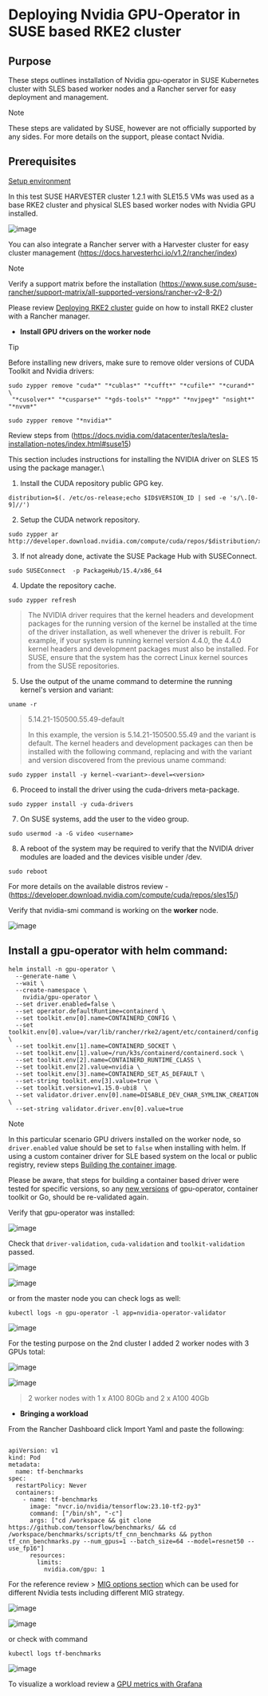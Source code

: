 # Deploying Nvidia GPU-Operator in SUSE based RKE2 cluster

## Purpose
These steps outlines installation of Nvidia gpu-operator in SUSE Kubernetes cluster with SLES based worker nodes and a Rancher server for easy deployment and management.
> [!NOTE]
> These steps are validated by SUSE, however are not officially supported by any sides.
> For more details on the support, please contact Nvidia.

## Prerequisites

<ins> Setup environment </ins>

In this test SUSE HARVESTER cluster 1.2.1 with SLE15.5 VMs was used as a base RKE2 cluster and physical SLES based worker nodes with Nvidia GPU installed.

![image](https://github.com/alex-isv/solutions-engineering/assets/52678960/9dfe7c00-8055-4290-8365-d38fbe8cb03f)


You can also integrate a Rancher server with a Harvester cluster for easy cluster management (https://docs.harvesterhci.io/v1.2/rancher/index)


> [!NOTE]
> Verify a support matrix before the installation  (https://www.suse.com/suse-rancher/support-matrix/all-supported-versions/rancher-v2-8-2/)

  Please review [Deploying RKE2 cluster](https://github.com/alex-isv/solutions-engineering/blob/main/Rancher/RKE2_cluster_deployment.md#deploying-rke2-cluster-in-sles-based-environment ) guide on how to install RKE2 cluster with a Rancher manager.
  

- **Install GPU drivers on the worker node**

> [!TIP]
> Before installing new drivers, make sure to remove older versions of CUDA Toolkit and Nvidia drivers:
````
sudo zypper remove "cuda*" "*cublas*" "*cufft*" "*cufile*" "*curand*" \
 "*cusolver*" "*cusparse*" "*gds-tools*" "*npp*" "*nvjpeg*" "nsight*" "*nvvm*"
````

````
sudo zypper remove "*nvidia*"
````

 
Review steps from (https://docs.nvidia.com/datacenter/tesla/tesla-installation-notes/index.html#suse15)


This section includes instructions for installing the NVIDIA driver on SLES 15 using the package manager.\

1. Install the CUDA repository public GPG key.
    
````
distribution=$(. /etc/os-release;echo $ID$VERSION_ID | sed -e 's/\.[0-9]//')
````
2. Setup the CUDA network repository.
    
````
sudo zypper ar http://developer.download.nvidia.com/compute/cuda/repos/$distribution/x86_64/cuda-$distribution.repo
````

3. If not already done, activate the SUSE Package Hub with SUSEConnect.
    
````
sudo SUSEConnect  -p PackageHub/15.4/x86_64
````
4. Update the repository cache.
    
````
sudo zypper refresh
````

>The NVIDIA driver requires that the kernel headers and development packages for the running version of the kernel be installed at the time of the driver installation, as well whenever the driver is rebuilt. For example, if your system is running kernel version 4.4.0, the 4.4.0 kernel headers and development packages must also be installed.
 For SUSE, ensure that the system has the correct Linux kernel sources from the SUSE repositories.
>
>
5. Use the output of the uname command to determine the running kernel's version and variant:

````
uname -r 
````
>5.14.21-150500.55.49-default
>
 > In this example, the version is 5.14.21-150500.55.49 and the variant is default. The kernel headers and development packages can then be installed with the following command, replacing <variant> and <version> with the variant and version discovered from the previous uname command:
>
````
sudo zypper install -y kernel-<variant>-devel=<version>
````

6. Proceed to install the driver using the cuda-drivers meta-package.
````
sudo zypper install -y cuda-drivers
````
7. On SUSE systems, add the user to the video group.
 ````
sudo usermod -a -G video <username>
````

8. A reboot of the system may be required to verify that the NVIDIA driver modules are loaded and the devices visible under /dev.
````
sudo reboot
````

For more details on the available distros review - (https://developer.download.nvidia.com/compute/cuda/repos/sles15/)


Verify that nvidia-smi command is working on the **worker** node.


![image](https://github.com/alex-isv/solutions-engineering/assets/52678960/c9451823-4e60-4989-8c90-3bd34dac640d)





## Install a gpu-operator with helm command:

````
helm install -n gpu-operator \
  --generate-name \
  --wait \
  --create-namespace \
    nvidia/gpu-operator \
  --set driver.enabled=false \
  --set operator.defaultRuntime=containerd \
  --set toolkit.env[0].name=CONTAINERD_CONFIG \
  --set toolkit.env[0].value=/var/lib/rancher/rke2/agent/etc/containerd/config.toml \
  --set toolkit.env[1].name=CONTAINERD_SOCKET \
  --set toolkit.env[1].value=/run/k3s/containerd/containerd.sock \
  --set toolkit.env[2].name=CONTAINERD_RUNTIME_CLASS \
  --set toolkit.env[2].value=nvidia \
  --set toolkit.env[3].name=CONTAINERD_SET_AS_DEFAULT \
  --set-string toolkit.env[3].value=true \
  --set toolkit.version=v1.15.0-ubi8  \
  --set validator.driver.env[0].name=DISABLE_DEV_CHAR_SYMLINK_CREATION \
  --set-string validator.driver.env[0].value=true
````

> [!NOTE]
> In this particular scenario GPU drivers installed on the worker node, so `driver.enabled` value should be set to `false` when installing with helm.
> If using a custom container driver for SLE based system on the local or public registry, review steps [Building the container image](https://documentation.suse.com/trd/kubernetes/pdf/gs_rke2-slebci_nvidia-gpu-operator_en.pdf).
> 
> Please be aware, that steps for building a container based driver were tested for specific versions, so any <ins>new versions</ins> of gpu-operator, container toolkit or Go, should be re-validated again.


Verify that gpu-operator was installed:

![image](https://github.com/alex-isv/solutions-engineering/assets/52678960/d0577239-88f1-44b5-94d7-71509b958a58)


Check that `driver-validation`, `cuda-validation` and `toolkit-validation` passed.

![image](https://github.com/alex-isv/solutions-engineering/assets/52678960/dd1b4d19-50a8-4462-8618-2afabb9f48c9)


![image](https://github.com/alex-isv/solutions-engineering/assets/52678960/6dc60128-b09f-4456-a5bc-449cee6d704b)

or from the master node you can check logs as well:

````
kubectl logs -n gpu-operator -l app=nvidia-operator-validator
````
![image](https://github.com/alex-isv/solutions-engineering/assets/52678960/14da7bf1-62c1-497d-8911-b061fd140c20)



For the testing purpose on the 2nd cluster I added 2 worker nodes with 3 GPUs total:

![image](https://github.com/alex-isv/solutions-engineering/assets/52678960/96a87968-b9f6-4885-b9e8-7fadc7668c0a)


![image](https://github.com/alex-isv/solutions-engineering/assets/52678960/ff8c352f-1c46-410a-842c-6887552b9d52)
> 2 worker nodes with 1 x A100 80Gb and 2 x A100 40Gb
>
> 

- **Bringing a workload**

From the Rancher Dashboard click <int>Import Yaml</int> and paste the following:

````

apiVersion: v1
kind: Pod
metadata:
  name: tf-benchmarks
spec:
  restartPolicy: Never
  containers:
    - name: tf-benchmarks
      image: "nvcr.io/nvidia/tensorflow:23.10-tf2-py3"
      command: ["/bin/sh", "-c"]
      args: ["cd /workspace && git clone https://github.com/tensorflow/benchmarks/ && cd /workspace/benchmarks/scripts/tf_cnn_benchmarks && python tf_cnn_benchmarks.py --num_gpus=1 --batch_size=64 --model=resnet50 --use_fp16"]
      resources:
        limits:
          nvidia.com/gpu: 1
````

For the reference review > [MIG options section](https://developer.nvidia.com/blog/getting-kubernetes-ready-for-the-a100-gpu-with-multi-instance-gpu/) which can be used for different Nvidia tests including different MIG strategy.


![image](https://github.com/alex-isv/solutions-engineering/assets/52678960/adbf20d9-4ab8-40c4-83cd-0366bc72b933)




![image](https://github.com/alex-isv/solutions-engineering/assets/52678960/38ea6c87-290a-409c-aa86-80e89faac41c)


or check with command 

````
kubectl logs tf-benchmarks
````

![image](https://github.com/alex-isv/solutions-engineering/assets/52678960/98918319-932b-4832-91a1-cc421c7f286a)


To visualize a workload review a [GPU metrics with Grafana](https://github.com/alex-isv/solutions-engineering/blob/main/Nvidia/Nvidia-DGX/adoc/Nvidia_DGX_on_SUSE-Rancher_stack.md#review-gpu-metrics)



